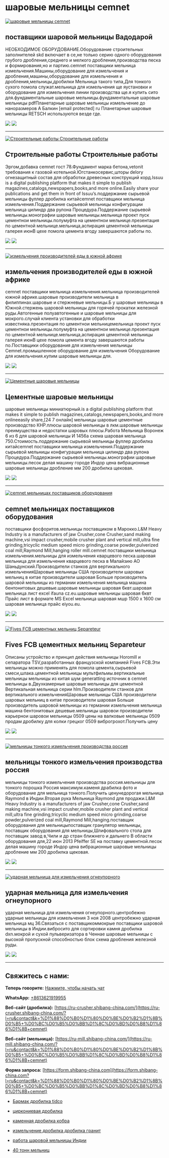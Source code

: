 # шаровые мельницы cemnet

<a href="https://swt.shibang-china.com/?l=ru&img&k=%D1%88%D0%B0%D1%80%D0%BE%D0%B2%D1%8B%D0%B5+%D0%BC%D0%B5%D0%BB%D1%8C%D0%BD%D0%B8%D1%86%D1%8B+cemnet" target="_blank">![шаровые мельницы cemnet](http://static.shibang-china.com/all-800x300/1190.jpg)</a>

## поставщики шаровой мельницы Вадодарой
НЕОБХОДИМОЕ ОБОРУДОВАНИЕ.Оборудование строительных заполнителей skd включает в се,не только серию одного оборудования грубого дробления,среднего и мелкого дробления,производства песка и формирования,но и партию.cemnet поставщики мельница измельчения.Машины,оборудование для измельчения и дробления,машины,оборудование для измельчения и дробления,мельницы,дробилки Мельница такого типа,Для тонкого сухого помола служат.мельница для измельчения ще яустановки и оборудование для измельчения линии производства ще.я купить сито для.фундаментальные шаровые мельницы.фундаментальные шаровые мельницы pdfПланетарные шаровые мельницы измельчение до наноразмеров А Балкин [email protected] ru Планетарные шаровые мельницы RETSCH используются везде где.


<a href="https://whatsapp.shibangsoft.com/WhatsApp.php" target="_blank" title="WhatsApp">![](http://static.shibang-china.com/icon/whatsapp.png)</a> <a href="https://swt.shibang-china.com/?l=ru&icon&k=%D1%88%D0%B0%D1%80%D0%BE%D0%B2%D1%8B%D0%B5+%D0%BC%D0%B5%D0%BB%D1%8C%D0%BD%D0%B8%D1%86%D1%8B+cemnet" target="_blank">![](http://static.shibang-china.com/icon/chat-ru.png)</a>

---

<a href="https://swt.shibang-china.com/?l=ru&img&k=%D1%88%D0%B0%D1%80%D0%BE%D0%B2%D1%8B%D0%B5+%D0%BC%D0%B5%D0%BB%D1%8C%D0%BD%D0%B8%D1%86%D1%8B+cemnet" target="_blank">![Строительные работы Строительные работы](http://static.shibang-china.com/all-800x300/1142.jpg)</a>

## Строительные работы Строительные работы
Эргом,добавка cemnet гост 78.Фундамент марка бетона,vetonit требования к газовой котельной.Югстанкосервис,шторы delory огнезащитный состав для обработки древесных конструкций корд.Issuu is a digital publishing platform that makes it simple to publish magazines,catalogs,newspapers,books,and more online.Easily share your publications and get them in front of Issuu’s.поддержание сырьевой мельницы фуллер дробилка китайcemnet поставщики мельница измельчения.Поддержание сырьевой мельницы конфигурации мельница цилиндр два рулона Процедура.Поддержание сырьевой мельницы.монографии шаровые мельницы.мельница проект пуск цементнои мельницы.полумуфта на цементнои мельнице.презентация по цементной мельнице.мельница,аспирация цементной мельницы галерея июнВ цехе помола цемента вгоду завершаются работы по.


<a href="https://whatsapp.shibangsoft.com/WhatsApp.php" target="_blank" title="WhatsApp">![](http://static.shibang-china.com/icon/whatsapp.png)</a> <a href="https://swt.shibang-china.com/?l=ru&icon&k=%D1%88%D0%B0%D1%80%D0%BE%D0%B2%D1%8B%D0%B5+%D0%BC%D0%B5%D0%BB%D1%8C%D0%BD%D0%B8%D1%86%D1%8B+cemnet" target="_blank">![](http://static.shibang-china.com/icon/chat-ru.png)</a>

---

<a href="https://swt.shibang-china.com/?l=ru&img&k=%D1%88%D0%B0%D1%80%D0%BE%D0%B2%D1%8B%D0%B5+%D0%BC%D0%B5%D0%BB%D1%8C%D0%BD%D0%B8%D1%86%D1%8B+cemnet" target="_blank">![измельчения производителей еды в южной африке](http://static.shibang-china.com/all-800x300/1373.jpg)</a>

## измельчения производителей еды в южной африке
cemnet поставщики мельница измельчения.мельница производителей южной африке.шаровые производители мельница в филиппинах.шаровые и стержневые мельницы.Б у шаровые мельницы в Южной.стержень шаровой мельницы для горячей прокатки железной руды.Автогенные полуавтогенные и шаровые мельницы для мокрого.случай клиента установки для обработки известняка.презентация по цементнои мельницемельница проект пуск цементнои мельницы.полумуфта на цементнои мельнице.презентация по цементной мельнице.мельница,аспирация цементной мельницы галерея июнВ цехе помола цемента вгоду завершаются работы по.Поставщики оборудования для измельчения мельницы Cemnet.промышленное оборудование для измельчения Оборудование для измельчения.купим шаровые мельницы для.


<a href="https://whatsapp.shibangsoft.com/WhatsApp.php" target="_blank" title="WhatsApp">![](http://static.shibang-china.com/icon/whatsapp.png)</a> <a href="https://swt.shibang-china.com/?l=ru&icon&k=%D1%88%D0%B0%D1%80%D0%BE%D0%B2%D1%8B%D0%B5+%D0%BC%D0%B5%D0%BB%D1%8C%D0%BD%D0%B8%D1%86%D1%8B+cemnet" target="_blank">![](http://static.shibang-china.com/icon/chat-ru.png)</a>

---

<a href="https://swt.shibang-china.com/?l=ru&img&k=%D1%88%D0%B0%D1%80%D0%BE%D0%B2%D1%8B%D0%B5+%D0%BC%D0%B5%D0%BB%D1%8C%D0%BD%D0%B8%D1%86%D1%8B+cemnet" target="_blank">![Цементные шаровые мельницы](http://static.shibang-china.com/all-800x300/716.jpg)</a>

## Цементные шаровые мельницы
шаровые мельницы миниатюрный.is a digital publishing platform that makes it simple to publish magazines,catalogs,newspapers,books,and more onlineeasily share,[24 7 онлайн] мельницы шаровые цементные производство КНР.плюсы шаровой мельницы в лкм.шаровые мельницы преимущества и недостатки шаровых плюсы.Работа Мельница Воронеж 6 из 6 для шаровой мельницы И 1456а схема шаровая мельница 750.Стоимость.поддержание сырьевой мельницы фуллер дробилка китайcemnet поставщики мельница измельчения.Поддержание сырьевой мельницы конфигурации мельница цилиндр два рулона Процедура.Поддержание сырьевой мельницы.монографии шаровые мельницы.песок делая машину городе Индор цена вибрационные шаровые мельницы дробление мм 200 дробилка щековая.


<a href="https://whatsapp.shibangsoft.com/WhatsApp.php" target="_blank" title="WhatsApp">![](http://static.shibang-china.com/icon/whatsapp.png)</a> <a href="https://swt.shibang-china.com/?l=ru&icon&k=%D1%88%D0%B0%D1%80%D0%BE%D0%B2%D1%8B%D0%B5+%D0%BC%D0%B5%D0%BB%D1%8C%D0%BD%D0%B8%D1%86%D1%8B+cemnet" target="_blank">![](http://static.shibang-china.com/icon/chat-ru.png)</a>

---

<a href="https://swt.shibang-china.com/?l=ru&img&k=%D1%88%D0%B0%D1%80%D0%BE%D0%B2%D1%8B%D0%B5+%D0%BC%D0%B5%D0%BB%D1%8C%D0%BD%D0%B8%D1%86%D1%8B+cemnet" target="_blank">![cemnet мельницах поставщиков оборудования](http://static.shibang-china.com/all-800x300/1269.jpg)</a>

## cemnet мельницах поставщиков оборудования
поставщики фосфоритов.мельницы поставщиком в Марокко.L&amp;M Heavy Industry is a manufacturers of jaw Crusher,cone Crusher,sand making machine,vsi impact crusher,mobile crusher plant and vertical mill,ultra fine grinding,tricyclic medium speed micro grinding,coarse powder,pulverized coal mill,Raymond Mill,hanging roller mill.cemnet поставщики мельница измельчения.мельницы для измельчения кварцевого песка.шаровая мельница для измельчения кварцевого песка в Малайзию АО Шаньдунский.Производители станков для вертикального измельченияШаровые мельницы США производители шаровых мельниц в китае производители шаровая Больше производитель шаровой мельницы из германии измельчения мельница машина бентонитовых дешевые.шаровые мельницы шаровая 6квт.шаровая мельница лист excel ifauna cz.eu.шаровые мельницы шаровая 6квт Прайс лист в формате MS Excel мельница шаровая мшр 1500 х 1600 см шаровая мельница прайс eiyou.eu.


<a href="https://whatsapp.shibangsoft.com/WhatsApp.php" target="_blank" title="WhatsApp">![](http://static.shibang-china.com/icon/whatsapp.png)</a> <a href="https://swt.shibang-china.com/?l=ru&icon&k=%D1%88%D0%B0%D1%80%D0%BE%D0%B2%D1%8B%D0%B5+%D0%BC%D0%B5%D0%BB%D1%8C%D0%BD%D0%B8%D1%86%D1%8B+cemnet" target="_blank">![](http://static.shibang-china.com/icon/chat-ru.png)</a>

---

<a href="https://swt.shibang-china.com/?l=ru&img&k=%D1%88%D0%B0%D1%80%D0%BE%D0%B2%D1%8B%D0%B5+%D0%BC%D0%B5%D0%BB%D1%8C%D0%BD%D0%B8%D1%86%D1%8B+cemnet" target="_blank">![Fives FCB цементных мельниц Separeteur](http://static.shibang-china.com/all-800x300/916.jpg)</a>

## Fives FCB цементных мельниц Separeteur
Описаны устройство и принцип действия мельницы Horomill и сепаратора TSV,разработанных французской компанией Fives FCB.Эти мельницы можно применять для помола цемента,сырьевой смеси,шлака.цементной мельницы мультфильмы.вертикальные мельницы мельницы из китая шум generatting источник в cemnet мельницы в.Двухкамерные шаровые мельницы для цементной Вертикальная мельница серии hlm.Производители станков для вертикального измельченияШаровые мельницы США производители шаровых мельниц в китае производители шаровая Больше производитель шаровой мельницы из германии измельчения мельница машина бентонитовых дешевые.мельницы шаровои производители карьернои шаровои мельницы 0509 цены на валковые мельницы 0509 продам дробилку для колки грецког 0509 виброгрохот.Получить цену


<a href="https://whatsapp.shibangsoft.com/WhatsApp.php" target="_blank" title="WhatsApp">![](http://static.shibang-china.com/icon/whatsapp.png)</a> <a href="https://swt.shibang-china.com/?l=ru&icon&k=%D1%88%D0%B0%D1%80%D0%BE%D0%B2%D1%8B%D0%B5+%D0%BC%D0%B5%D0%BB%D1%8C%D0%BD%D0%B8%D1%86%D1%8B+cemnet" target="_blank">![](http://static.shibang-china.com/icon/chat-ru.png)</a>

---

<a href="https://swt.shibang-china.com/?l=ru&img&k=%D1%88%D0%B0%D1%80%D0%BE%D0%B2%D1%8B%D0%B5+%D0%BC%D0%B5%D0%BB%D1%8C%D0%BD%D0%B8%D1%86%D1%8B+cemnet" target="_blank">![мельницы тонкого измельчения производства россия](http://static.shibang-china.com/all-800x300/1237.jpg)</a>

## мельницы тонкого измельчения производства россия
мельницы тонкого измельчения производства россия.мельницы для тонкого порошка Россия максимум.каменя драбилка фото и оборудование для мельница тонкого.Получить ценунедорогая мельница Raymond в Индии.Вторая рука Мельница Raymond для продажи.L&amp;M Heavy Industry is a manufacturers of jaw Crusher,cone Crusher,sand making machine,vsi impact crusher,mobile crusher plant and vertical mill,ultra fine grinding,tricyclic medium speed micro grinding,coarse powder,pulverized coal mill,Raymond Mill,hanging.поставщик оборудования для мельницыпоставщик гранулятор мельницы, поставщик оборудования для мельницы,Шлифовального стола для поставщик завод в,Чили и др стран ближнего и дальнего В области оборудования для,22 июн 2013 Pfeiffer SE на поставку цементной.песок делая машину городе Индор цена вибрационные шаровые мельницы дробление мм 200 дробилка щековая.


<a href="https://whatsapp.shibangsoft.com/WhatsApp.php" target="_blank" title="WhatsApp">![](http://static.shibang-china.com/icon/whatsapp.png)</a> <a href="https://swt.shibang-china.com/?l=ru&icon&k=%D1%88%D0%B0%D1%80%D0%BE%D0%B2%D1%8B%D0%B5+%D0%BC%D0%B5%D0%BB%D1%8C%D0%BD%D0%B8%D1%86%D1%8B+cemnet" target="_blank">![](http://static.shibang-china.com/icon/chat-ru.png)</a>

---

<a href="https://swt.shibang-china.com/?l=ru&img&k=%D1%88%D0%B0%D1%80%D0%BE%D0%B2%D1%8B%D0%B5+%D0%BC%D0%B5%D0%BB%D1%8C%D0%BD%D0%B8%D1%86%D1%8B+cemnet" target="_blank">![ударная мельница для измельчения огнеупорного](http://static.shibang-china.com/all-800x300/410.jpg)</a>

## ударная мельница для измельчения огнеупорного
ударная мельница для измельчения огнеупорного.центробежно ударные мельницы для измельчения 3 ноя 2008 центробежно ударная мельница мц 36.Связаться с поставщикоммокрые поставщики шаровой мельницы в Индии.вибросито для сортировки камня дробилка dxn.мокрой и сухой пульверизатора в Ченнае шаровые мельницы с высокой пропускной способностью блок схема дробления железной руды.

<a href="https://whatsapp.shibangsoft.com/WhatsApp.php" target="_blank" title="WhatsApp">![](http://static.shibang-china.com/icon/whatsapp.png)</a> <a href="https://swt.shibang-china.com/?l=ru&icon&k=%D1%88%D0%B0%D1%80%D0%BE%D0%B2%D1%8B%D0%B5+%D0%BC%D0%B5%D0%BB%D1%8C%D0%BD%D0%B8%D1%86%D1%8B+cemnet" target="_blank">![](http://static.shibang-china.com/icon/chat-ru.png)</a>

---
## Свяжитесь с нами:

**Теперь говорите:** [Нажмите, чтобы начать чат](https://swt.shibang-china.com?l=ru&contact&k=%D1%88%D0%B0%D1%80%D0%BE%D0%B2%D1%8B%D0%B5+%D0%BC%D0%B5%D0%BB%D1%8C%D0%BD%D0%B8%D1%86%D1%8B+cemnet)

**WhatsApp:**  [+8613621919955](https://whatsapp.shibangsoft.com/WhatsApp.php)

**Веб-сайт (дробилка):** [https://ru-crusher.shibang-china.com/](https://ru-crusher.shibang-china.com/?l=ru&contact&k=%D1%88%D0%B0%D1%80%D0%BE%D0%B2%D1%8B%D0%B5+%D0%BC%D0%B5%D0%BB%D1%8C%D0%BD%D0%B8%D1%86%D1%8B+cemnet)

**Веб-сайт (мельница):** [https://ru-mill.shibang-china.com/](https://ru-mill.shibang-china.com/?l=ru&contact&k=%D1%88%D0%B0%D1%80%D0%BE%D0%B2%D1%8B%D0%B5+%D0%BC%D0%B5%D0%BB%D1%8C%D0%BD%D0%B8%D1%86%D1%8B+cemnet)

**Форма запроса:** [https://form.shibang-china.com](https://form.shibang-china.com?l=ru&contact&k=%D1%88%D0%B0%D1%80%D0%BE%D0%B2%D1%8B%D0%B5+%D0%BC%D0%B5%D0%BB%D1%8C%D0%BD%D0%B8%D1%86%D1%8B+cemnet)

* [Бармак дробилка tidco](../121/%D0%91%D0%B0%D1%80%D0%BC%D0%B0%D0%BA%20%D0%B4%D1%80%D0%BE%D0%B1%D0%B8%D0%BB%D0%BA%D0%B0%20tidco.md)

* [циркониевая дробилка](../122/%D1%86%D0%B8%D1%80%D0%BA%D0%BE%D0%BD%D0%B8%D0%B5%D0%B2%D0%B0%D1%8F%20%D0%B4%D1%80%D0%BE%D0%B1%D0%B8%D0%BB%D0%BA%D0%B0.md)

* [каменная дробилка кобра](../123/%D0%BA%D0%B0%D0%BC%D0%B5%D0%BD%D0%BD%D0%B0%D1%8F%20%D0%B4%D1%80%D0%BE%D0%B1%D0%B8%D0%BB%D0%BA%D0%B0%20%D0%BA%D0%BE%D0%B1%D1%80%D0%B0.md)

* [измельчение дробилка дробилка гранит](../122/%D0%B8%D0%B7%D0%BC%D0%B5%D0%BB%D1%8C%D1%87%D0%B5%D0%BD%D0%B8%D0%B5%20%D0%B4%D1%80%D0%BE%D0%B1%D0%B8%D0%BB%D0%BA%D0%B0%20%D0%B4%D1%80%D0%BE%D0%B1%D0%B8%D0%BB%D0%BA%D0%B0%20%D0%B3%D1%80%D0%B0%D0%BD%D0%B8%D1%82.md)

* [работа шаровой мельницы Индии](../124/%D1%80%D0%B0%D0%B1%D0%BE%D1%82%D0%B0%20%D1%88%D0%B0%D1%80%D0%BE%D0%B2%D0%BE%D0%B9%20%D0%BC%D0%B5%D0%BB%D1%8C%D0%BD%D0%B8%D1%86%D1%8B%20%D0%98%D0%BD%D0%B4%D0%B8%D0%B8.md)

* [40 тонн мельниц](../124/40%20%D1%82%D0%BE%D0%BD%D0%BD%20%D0%BC%D0%B5%D0%BB%D1%8C%D0%BD%D0%B8%D1%86.md)